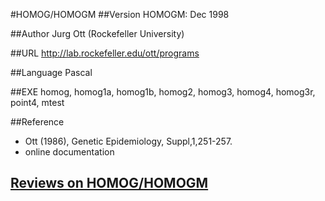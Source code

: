 #HOMOG/HOMOGM
##Version
HOMOGM: Dec 1998

##Author
Jurg Ott (Rockefeller University)

##URL
http://lab.rockefeller.edu/ott/programs

##Language
Pascal

##EXE
homog, homog1a, homog1b, homog2, homog3, homog4, homog3r, point4, mtest

##Reference
* Ott (1986), Genetic Epidemiology, Suppl,1,251-257.
* online documentation


## [Reviews on HOMOG/HOMOGM](https://github.com/gaow/genetic-analysis-software/issues/234)